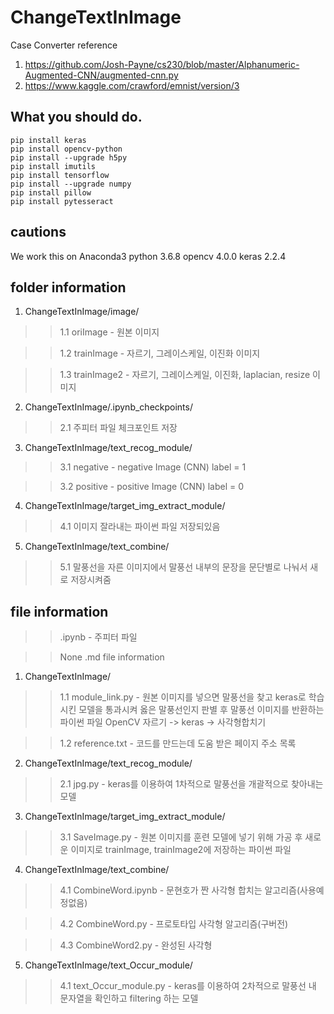 # ChangeTextInImage
Case Converter
reference
1. https://github.com/Josh-Payne/cs230/blob/master/Alphanumeric-Augmented-CNN/augmented-cnn.py
2. https://www.kaggle.com/crawford/emnist/version/3

## What you should do.
```
pip install keras
pip install opencv-python
pip install --upgrade h5py
pip install imutils
pip install tensorflow
pip install --upgrade numpy
pip install pillow
pip install pytesseract

```

## cautions
We work this on Anaconda3
python 3.6.8
opencv 4.0.0
keras 2.2.4


## folder information
1. ChangeTextInImage/image/

>>1.1 oriImage - 원본 이미지

>>1.2 trainImage - 자르기, 그레이스케일, 이진화 이미지

>>1.3 trainImage2 - 자르기, 그레이스케일, 이진화, laplacian, resize 이미지


2. ChangeTextInImage/.ipynb_checkpoints/

>>2.1 주피터 파일 체크포인트 저장


3. ChangeTextInImage/text_recog_module/

>>3.1 negative - negative Image (CNN) label = 1

>>3.2 positive - positive Image (CNN) label = 0


4. ChangeTextInImage/target_img_extract_module/

>>4.1 이미지 잘라내는 파이썬 파일 저장되있음

5. ChangeTextInImage/text_combine/

>>5.1 말풍선을 자른 이미지에서 말풍선 내부의 문장을 문단별로 나눠서 새로 저장시켜줌




## file information
>>.ipynb - 주피터 파일

>>None .md file information


1. ChangeTextInImage/

>>1.1 module_link.py - 원본 이미지를 넣으면 말풍선을 찾고 keras로 학습시킨 모델을 통과시켜 옳은 말풍선인지 판별 후 말풍선 이미지를 반환하는 파이썬 파일
>>OpenCV 자르기 -> keras -> 사각형합치기

>>1.2 reference.txt - 코드를 만드는데 도움 받은 페이지 주소 목록

2. ChangeTextInImage/text_recog_module/

>>2.1 jpg.py - keras를 이용하여 1차적으로 말풍선을 개괄적으로 찾아내는 모델


3. ChangeTextInImage/target_img_extract_module/

>>3.1 SaveImage.py - 원본 이미지를 훈련 모델에 넣기 위해 가공 후 새로운 이미지로 trainImage, trainImage2에 저장하는 파이썬 파일

4. ChangeTextInImage/text_combine/

>>4.1 CombineWord.ipynb - 문현호가 짠 사각형 합치는 알고리즘(사용예정없음)

>>4.2 CombineWord.py - 프로토타입 사각형 알고리즘(구버전)

>>4.3 CombineWord2.py - 완성된 사각형


5. ChangeTextInImage/text_Occur_module/

>>4.1 text_Occur_module.py - keras를 이용하여 2차적으로 말풍선 내 문자열을 확인하고 filtering 하는 모델
